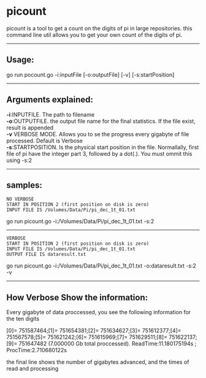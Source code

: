 # picount
picount is a tool to get a count on the digits of pi in large repositories.
this command line util allows you to get your own count of the digits of pi.

___
## Usage:

go run pocount.go -i:inputFile [-o:outputFile] [-v] [-s:startPosition]

___

## Arguments explained:
**-i**:INPUTFILE. The path to filename</br>
**-o**:OUTPUTFILE.  the output file name for the final statistics. If the file exist, result is appended</br>
**-v** VERBOSE MODE. Allows you to se the progress every gigabyte of file processed. 
Default is Verbose</br>
**-s**:STARTPOSITION. Is the physical start position in the file. Normallally, first file of pi have the integer part 3, followed by a dot(.). You must ommit this using -s:2
___

## samples:

    NO VERBOSE
    START IN POSITION 2 (first position on disk is zero)
    INPUT FILE IS /Volumes/Data/Pi/pi_dec_1t_01.txt

go run picount.go -i:/Volumes/Data/Pi/pi_dec_1t_01.txt -s:2
___

    VERBOSE
    START IN POSITION 2 (first position on disk is zero)
    INPUT FILE IS /Volumes/Data/Pi/pi_dec_1t_01.txt
    OUTPUT FILE IS dataresult.txt
go run picount.go -i:/Volumes/Data/Pi/pi_dec_1t_01.txt -o:dataresult.txt -s:2 -v


___

## How Verbose Show the information:
Every gigabyte of data proccessed, you see the following information for the ten digits

[0]=   751587464;[1]=   751654381;[2]=   751634627;[3]=   751612377;[4]=   751567578;[5]=   751621242;[6]=   751615969;[7]=   751629511;[8]=   751622137;[9]=   751647482
(7.000000 Gb total proccessed). ReadTime:11.180175194s ; ProcTime:2.710680122s

the final line shows the number of gigabytes advanced, and the times of read and processing
